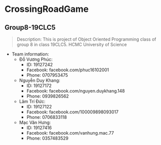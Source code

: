 CrossingRoadGame
==============
Group8-19CLC5
--------------

>Description: This is project of Object Oriented Programming class of group 8 in class 19CLC5. HCMC University of Science
+ Team information:
  + Đỗ Vương Phúc: 
    + ID: 19127242 
    + Facebook: facebook.com/phuc16102001 
    + Phone: 0707953475
  + Nguyễn Duy Khang: 
    + ID: 19127172
    + Facebook: facebook.com/nguyen.duykhang.148
    + Phone: 0939826562
  + Lâm Trí Đức: 
    + ID: 19127122
    + Facebook: facebook.com/100009898093017
    + Phone: 0706833118
  + Mạc Văn Hưng: 
    + ID: 19127416
    + Facebook: facebook.com/vanhung.mac.77
    + Phone: 0357483529
  
